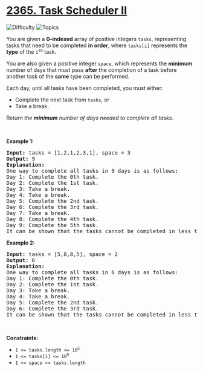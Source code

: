 # [2365. Task Scheduler II](https://leetcode.com/problems/task-scheduler-ii)

![Difficulty](https://img.shields.io/badge/Difficulty-Medium-blue.svg) ![Topics](https://img.shields.io/badge/Topics-Array,%20Hash%20Table,%20Simulation-orange.svg)
<br/>

<p>You are given a <strong>0-indexed</strong> array of positive integers <code>tasks</code>, representing tasks that need to be completed <strong>in order</strong>, where <code>tasks[i]</code> represents the <strong>type</strong> of the <code>i<sup>th</sup></code> task.</p>

<p>You are also given a positive integer <code>space</code>, which represents the <strong>minimum</strong> number of days that must pass <strong>after</strong> the completion of a task before another task of the <strong>same</strong> type can be performed.</p>

<p>Each day, until all tasks have been completed, you must either:</p>

<ul>
	<li>Complete the next task from <code>tasks</code>, or</li>
	<li>Take a break.</li>
</ul>

<p>Return<em> the <strong>minimum</strong> number of days needed to complete all tasks</em>.</p>

<p>&nbsp;</p>
<p><strong class="example">Example 1:</strong></p>

<pre>
<strong>Input:</strong> tasks = [1,2,1,2,3,1], space = 3
<strong>Output:</strong> 9
<strong>Explanation:</strong>
One way to complete all tasks in 9 days is as follows:
Day 1: Complete the 0th task.
Day 2: Complete the 1st task.
Day 3: Take a break.
Day 4: Take a break.
Day 5: Complete the 2nd task.
Day 6: Complete the 3rd task.
Day 7: Take a break.
Day 8: Complete the 4th task.
Day 9: Complete the 5th task.
It can be shown that the tasks cannot be completed in less than 9 days.
</pre>

<p><strong class="example">Example 2:</strong></p>

<pre>
<strong>Input:</strong> tasks = [5,8,8,5], space = 2
<strong>Output:</strong> 6
<strong>Explanation:</strong>
One way to complete all tasks in 6 days is as follows:
Day 1: Complete the 0th task.
Day 2: Complete the 1st task.
Day 3: Take a break.
Day 4: Take a break.
Day 5: Complete the 2nd task.
Day 6: Complete the 3rd task.
It can be shown that the tasks cannot be completed in less than 6 days.
</pre>

<p>&nbsp;</p>
<p><strong>Constraints:</strong></p>

<ul>
	<li><code>1 &lt;= tasks.length &lt;= 10<sup>5</sup></code></li>
	<li><code>1 &lt;= tasks[i] &lt;= 10<sup>9</sup></code></li>
	<li><code>1 &lt;= space &lt;= tasks.length</code></li>
</ul>

